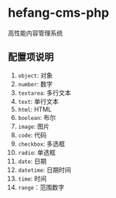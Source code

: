 # hefang-cms-php
高性能内容管理系统

## 配置项说明

1. `object`: 对象
1. `number`: 数字
1. `textarea`: 多行文本
1. `text`: 单行文本
1. `html`: HTML
1. `boolean`: 布尔
1. `image`: 图片
1. `code`: 代码
1. `checkbox`: 多选框
1. `radio`: 单选框
1. `date`: 日期
1. `datetime`: 日期时间
1. `time`: 时间
1. `range`：范围数字
